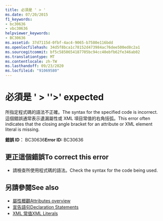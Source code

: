 ```yaml
---
title: 必須是 ' > '
ms.date: 07/20/2015
f1_keywords:
- bc30636
- vbc30636
helpviewer_keywords:
- BC30636
ms.assetid: 37d7115d-0fbf-4ac4-9065-b7580e116bdd
ms.openlocfilehash: 34d5f8bca1c78152d473984ac76dee500ed8c2a1
ms.sourcegitcommit: bf5c5850654187705bc94cc40ebfb62fe346ab02
ms.translationtype: MT
ms.contentlocale: zh-TW
ms.lasthandoff: 09/23/2020
ms.locfileid: "91069580"
---
```

# <a name="-expected"></a><span data-ttu-id="ba571-102">必須是 ' > '</span><span class="sxs-lookup"><span data-stu-id="ba571-102">'>' expected</span></span>

<span data-ttu-id="ba571-103">所指定程式碼的語法不正確。</span><span class="sxs-lookup"><span data-stu-id="ba571-103">The syntax for the specified code is incorrect.</span></span> <span data-ttu-id="ba571-104">這個錯誤通常表示遺漏屬性或 XML 項目常值的右角括弧。</span><span class="sxs-lookup"><span data-stu-id="ba571-104">This error often indicates that the closing angle bracket for an attribute or XML element literal is missing.</span></span>  
  
 <span data-ttu-id="ba571-105">**錯誤 ID︰** BC30636</span><span class="sxs-lookup"><span data-stu-id="ba571-105">**Error ID:** BC30636</span></span>  
  
## <a name="to-correct-this-error"></a><span data-ttu-id="ba571-106">更正這個錯誤</span><span class="sxs-lookup"><span data-stu-id="ba571-106">To correct this error</span></span>  
  
- <span data-ttu-id="ba571-107">請檢查所使用程式碼的語法。</span><span class="sxs-lookup"><span data-stu-id="ba571-107">Check the syntax for the code being used.</span></span>  
  
## <a name="see-also"></a><span data-ttu-id="ba571-108">另請參閱</span><span class="sxs-lookup"><span data-stu-id="ba571-108">See also</span></span>

- [<span data-ttu-id="ba571-109">屬性概觀</span><span class="sxs-lookup"><span data-stu-id="ba571-109">Attributes overview</span></span>](../programming-guide/concepts/attributes/index.md)
- [<span data-ttu-id="ba571-110">宣告語句</span><span class="sxs-lookup"><span data-stu-id="ba571-110">Declaration Statements</span></span>](../programming-guide/language-features/statements.md#declaration-statements)
- [<span data-ttu-id="ba571-111">XML 常值</span><span class="sxs-lookup"><span data-stu-id="ba571-111">XML Literals</span></span>](../language-reference/xml-literals/index.md)
